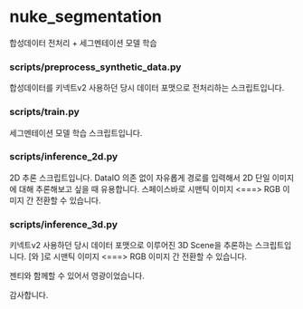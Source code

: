 # nuke_segmentation
합성데이터 전처리 + 세그멘테이션 모델 학습


### scripts/preprocess_synthetic_data.py

합성데이터를 키넥트v2 사용하던 당시 데이터 포맷으로 전처리하는 스크립트입니다.


### scripts/train.py

세그멘테이션 모델 학습 스크립트입니다.


### scripts/inference_2d.py

2D 추론 스크립트입니다. DataIO 의존 없이 자유롭게 경로를 입력해서 2D 단일 이미지에 대해 추론해보고 싶을 때 유용합니다.
스페이스바로 시맨틱 이미지 <===> RGB 이미지 간 전환할 수 있습니다.


### scripts/inference_3d.py

키넥트v2 사용하던 당시 데이터 포맷으로 이루어진 3D Scene을 추론하는 스크립트입니다.
&#91;와 	&#93;로 시맨틱 이미지 <===> RGB 이미지 간 전환할 수 있습니다.







젠티와 함께할 수 있어서 영광이었습니다.



감사합니다.

